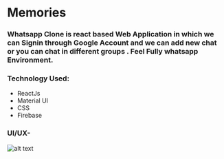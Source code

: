 # Memories
### Whatsapp Clone is react based Web Application in which we can Signin through Google Account and we can add new chat or you can chat in different groups . Feel Fully whatsapp Environment.
### Technology Used: 
* ReactJs
* Material UI
* CSS
* Firebase


### UI/UX-
![alt text](https://github.com/praveshstark/Memories-client/blob/main/src/assests/client.png?raw=true)
